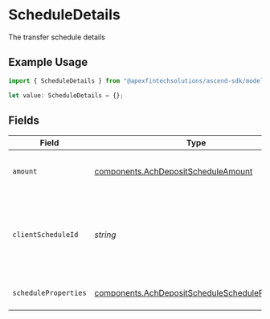 # ScheduleDetails

The transfer schedule details

## Example Usage

```typescript
import { ScheduleDetails } from "@apexfintechsolutions/ascend-sdk/models/components";

let value: ScheduleDetails = {};
```

## Fields

| Field                                                                                                                     | Type                                                                                                                      | Required                                                                                                                  | Description                                                                                                               | Example                                                                                                                   |
| ------------------------------------------------------------------------------------------------------------------------- | ------------------------------------------------------------------------------------------------------------------------- | ------------------------------------------------------------------------------------------------------------------------- | ------------------------------------------------------------------------------------------------------------------------- | ------------------------------------------------------------------------------------------------------------------------- |
| `amount`                                                                                                                  | [components.AchDepositScheduleAmount](../../models/components/achdepositscheduleamount.md)                                | :heavy_minus_sign:                                                                                                        | A cash amount in the format of decimal value                                                                              | {<br/>"value": "100.00"<br/>}                                                                                             |
| `clientScheduleId`                                                                                                        | *string*                                                                                                                  | :heavy_minus_sign:                                                                                                        | External identifier supplied by the API caller. Each request must have a unique pairing of client_schedule_id and account | ABC-123                                                                                                                   |
| `scheduleProperties`                                                                                                      | [components.AchDepositScheduleScheduleProperties](../../models/components/achdepositschedulescheduleproperties.md)        | :heavy_minus_sign:                                                                                                        | Common schedule properties                                                                                                |                                                                                                                           |